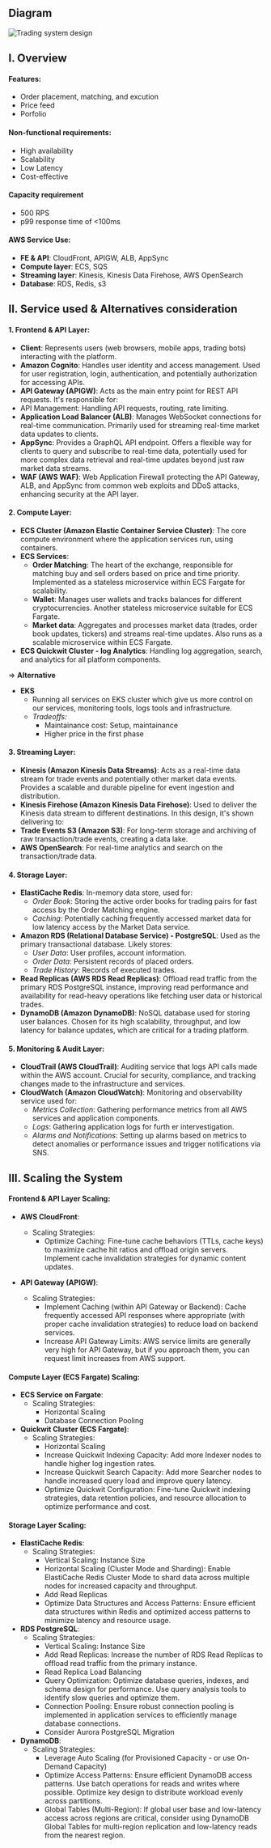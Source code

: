 ## Diagram
![Trading system design](./Trading-system-design.png)

## I. Overview
#### Features:
- Order placement, matching, and excution
- Price feed
- Porfolio
#### Non-functional requirements:
- High availability
- Scalability
- Low Latency
- Cost-effective
#### Capacity requirement
- 500 RPS
- p99 response time of <100ms

#### AWS Service Use:
- **FE & API**: CloudFront, APIGW, ALB, AppSync
- **Compute layer**: ECS, SQS
- **Streaming layer**: Kinesis, Kinesis Data Firehose, AWS OpenSearch
- **Database**: RDS, Redis, s3 

## II. Service used & Alternatives consideration
#### 1. Frontend & API Layer:
- **Client**: Represents users (web browsers, mobile apps, trading bots) interacting with the platform.
- **Amazon Cognito**: Handles user identity and access management. Used for user registration, login, authentication, and potentially authorization for accessing APIs.
- **API Gateway (APIGW)**: Acts as the main entry point for REST API requests. It's responsible for:
- API Management: Handling API requests, routing, rate limiting.
- **Application Load Balancer (ALB)**: Manages WebSocket connections for real-time communication. Primarily used for streaming real-time market data updates to clients.
- **AppSync**: Provides a GraphQL API endpoint. Offers a flexible way for clients to query and subscribe to real-time data, potentially used for more complex data retrieval and real-time updates beyond just raw market data streams.
- **WAF (AWS WAF)**: Web Application Firewall protecting the API Gateway, ALB, and AppSync from common web exploits and DDoS attacks, enhancing security at the API layer.
#### 2. Compute Layer:
- **ECS Cluster (Amazon Elastic Container Service Cluster)**: The core compute environment where the application services run, using containers.
- **ECS Services**:
  - **Order Matching**: The heart of the exchange, responsible for matching buy and sell orders based on price and time priority. Implemented as a stateless microservice within ECS Fargate for scalability.
  - **Wallet**: Manages user wallets and tracks balances for different cryptocurrencies. Another stateless microservice suitable for ECS Fargate.
  - **Market data**: Aggregates and processes market data (trades, order book updates, tickers) and streams real-time updates. Also runs as a scalable microservice within ECS Fargate.
- **ECS Quickwit Cluster - log Analytics**: Handling log aggregation, search, and analytics for all platform components.

=> **Alternative** 
- **EKS**
  - Running all services on EKS cluster which give us more control on our services, monitoring tools, logs tools and infrastructure.
  - *Tradeoffs:*
    - Maintainance cost: Setup, maintainance
    - Higher price in the first phase
#### 3. Streaming Layer:
- **Kinesis (Amazon Kinesis Data Streams)**: Acts as a real-time data stream for trade events and potentially other market data events. Provides a scalable and durable pipeline for event ingestion and distribution.
- **Kinesis Firehose (Amazon Kinesis Data Firehose)**: Used to deliver the Kinesis data stream to different destinations. In this design, it's shown delivering to:
- **Trade Events S3 (Amazon S3)**: For long-term storage and archiving of raw transaction/trade events, creating a data lake.
- **AWS OpenSearch**: For real-time analytics and search on the transaction/trade data.
#### 4. Storage Layer:
- **ElastiCache Redis**: In-memory data store, used for:
  - *Order Book*: Storing the active order books for trading pairs for fast access by the Order Matching engine.
  - *Caching*: Potentially caching frequently accessed market data for low latency access by the Market Data service.
- **Amazon RDS (Relational Database Service) - PostgreSQL**: Used as the primary transactional database. Likely stores:
  - *User Data*: User profiles, account information.
  - *Order Data*: Persistent records of placed orders.
  - *Trade History*: Records of executed trades.
- **Read Replicas (AWS RDS Read Replicas)**: Offload read traffic from the primary RDS PostgreSQL instance, improving read performance and availability for read-heavy operations like fetching user data or historical trades.
- **DynamoDB (Amazon DynamoDB)**: NoSQL database used for storing user balances. Chosen for its high scalability, throughput, and low latency for balance updates, which are critical for a trading platform.
#### 5. Monitoring & Audit Layer:
- **CloudTrail (AWS CloudTrail)**: Auditing service that logs API calls made within the AWS account. Crucial for security, compliance, and tracking changes made to the infrastructure and services.
- **CloudWatch (Amazon CloudWatch)**: Monitoring and observability service used for:
  - *Metrics Collection*: Gathering performance metrics from all AWS services and application components.
  - *Logs*: Gathering application logs for furth er intervestigation.
  - *Alarms and Notifications*: Setting up alarms based on metrics to detect anomalies or performance issues and trigger notifications via SNS.

## III. Scaling the System
#### Frontend & API Layer Scaling:
- **AWS CloudFront**:
  - Scaling Strategies:
    - Optimize Caching: Fine-tune cache behaviors (TTLs, cache keys) to maximize cache hit ratios and offload origin servers. Implement cache invalidation strategies for dynamic content updates.

- **API Gateway (APIGW)**:
  - Scaling Strategies:
    - Implement Caching (within API Gateway or Backend): Cache frequently accessed API responses where appropriate (with proper cache invalidation strategies) to reduce load on backend services.
    - Increase API Gateway Limits: AWS service limits are generally very high for API Gateway, but if you approach them, you can request limit increases from AWS support.
#### Compute Layer (ECS Fargate) Scaling:
- **ECS Service on Fargate**:
  - Scaling Strategies:
    - Horizontal Scaling
    - Database Connection Pooling
- **Quickwit Cluster (ECS Fargate)**:
  - Scaling Strategies:
    - Horizontal Scaling
    - Increase Quickwit Indexing Capacity: Add more Indexer nodes to handle higher log ingestion rates.
    - Increase Quickwit Search Capacity: Add more Searcher nodes to handle increased query load and improve query latency.
    - Optimize Quickwit Configuration: Fine-tune Quickwit indexing strategies, data retention policies, and resource allocation to optimize performance and cost.
#### Storage Layer Scaling:
- **ElastiCache Redis**:
  - Scaling Strategies:
    - Vertical Scaling: Instance Size
    - Horizontal Scaling (Cluster Mode and Sharding): Enable ElastiCache Redis Cluster Mode to shard data across multiple nodes for increased capacity and throughput.
    - Add Read Replicas
    - Optimize Data Structures and Access Patterns: Ensure efficient data structures within Redis and optimized access patterns to minimize latency and resource usage.
- **RDS PostgreSQL**:
  - Scaling Strategies:
    - Vertical Scaling: Instance Size
    - Add Read Replicas: Increase the number of RDS Read Replicas to offload read traffic from the primary instance.
    - Read Replica Load Balancing
    - Query Optimization: Optimize database queries, indexes, and schema design for performance. Use query analysis tools to identify slow queries and optimize them.
    - Connection Pooling: Ensure robust connection pooling is implemented in application services to efficiently manage database connections.
    - Consider Aurora PostgreSQL Migration
- **DynamoDB**:
  - Scaling Strategies:
    - Leverage Auto Scaling (for Provisioned Capacity - or use On-Demand Capacity)
    - Optimize Access Patterns: Ensure efficient DynamoDB access patterns. Use batch operations for reads and writes where possible. Optimize key design to distribute workload evenly across partitions.
    - Global Tables (Multi-Region): If global user base and low-latency access across regions are critical, consider using DynamoDB Global Tables for multi-region replication and low-latency reads from the nearest region.